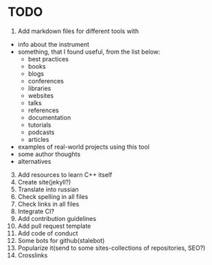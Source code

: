# TODO
1. Add markdown files for different tools with

  - info about the instrument 
  - something, that I found useful, from the list below:
    - best practices
    - books
    - blogs
    - conferences
    - libraries
    - websites
    - talks
    - references
    - documentation
    - tutorials
    - podcasts
    - articles
  - examples of real-world projects using this tool
  - some author thoughts
  - alternatives
3. Add resources to learn C++ itself
4. Create site(jekyll?)
5. Translate into russian
6. Check spelling in all files
7. Check links in all files
9. Integrate CI?
10. Add contribution guidelines
11. Add pull request template
12. Add code of conduct
13. Some bots for github(stalebot)
13. Popularize it(send to some sites-collections of repositories, SEO?)
14. Crosslinks
